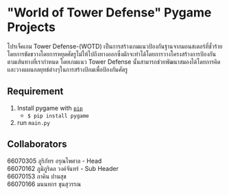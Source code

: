 # "World of Tower Defense" Pygame Projects
โปรเจ็คเกม Tower Defense-(WOTD) เป็นการสร้างเกมแนวป้องกันฐานจากมอนสเตอร์ที่ชั่วร้าย โดยการขัดขวางโดยการหยุดศัตรูไม่ให้ไปถึงทางออกซึ่งมักจะทําได้โดยการวางโครงสร้างการป้องกันตามเส้นทางที่เรากำหนด โดยเกมแนว Tower Defense นั้นสามารถช่วยพัฒนาสมองได้โดยการคิดและวางแผนกลยุทธ์ต่างๆในการสร้างป้อมเพื่อป้องกันศัตรู 
## Requirement
1. Install pygame with [`pip`](https://pypi.org/project/pygame/)
    + `$ pip install pygame`
2. run `main.py`

## Collaborators
  66070305 ภูริภัทร อรุณไพศาล - Head<br>
  66070162 ภูมิภูริดล วงค์จันทร์ - Sub Header<br>
  66070153 ภาคิน ปานสุข <br>
  66070166 มนนทกร ขุนสุวรรณ
